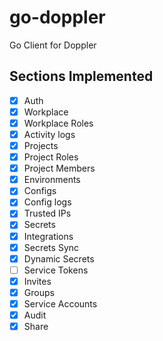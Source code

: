 # go-doppler
Go Client for Doppler

## Sections Implemented
- [x] Auth
- [x] Workplace
- [x] Workplace Roles
- [x] Activity logs
- [x] Projects
- [x] Project Roles
- [x] Project Members
- [x] Environments
- [x] Configs
- [x] Config logs
- [x] Trusted IPs
- [x] Secrets
- [x] Integrations
- [x] Secrets Sync
- [x] Dynamic Secrets
- [ ] Service Tokens
- [x] Invites
- [x] Groups
- [x] Service Accounts
- [x] Audit
- [x] Share
